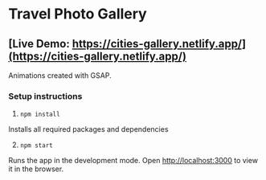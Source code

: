 # Travel Photo Gallery

## [Live Demo: https://cities-gallery.netlify.app/](https://cities-gallery.netlify.app/)

Animations created with GSAP.

### Setup instructions

1. `npm install`

Installs all required packages and dependencies

2. `npm start`

Runs the app in the development mode. Open [http://localhost:3000](http://localhost:3000) to view it in the browser.